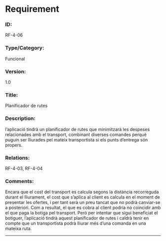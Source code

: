 # Requirement

### ID:
RF-4-06

### Type/Category:
Funcional

### Version:
1.0

### Title:
Planificador de rutes

### Description:
l’aplicació tindrà un planificador de rutes que minimitzarà les despeses relacionades amb el transport, combinant diverses comandes perquè puguin ser lliurades pel mateix transportista si els punts d’entrega són propers.

### Relations:
RF-4-03, RF-4-04

### Comments:
Encara que el cost del transport es calcula segons la distància recorreguda durant el lliurament, el cost que s’aplica al client es calcula en el moment de presentar les ofertes, i per tant serà un preu tancat que no podrà canviar-se a posteriori. Com a resultat, el que es cobra al client podria no coincidir amb el que paga la botiga pel transport. Però per intentar que sigui beneficiat el botiguer, l’aplicació tindrà aquest planificador de rutes i caldrà tenir en compte que un transportista podrà lliurar més d’una comanda en una mateixa ruta.

---